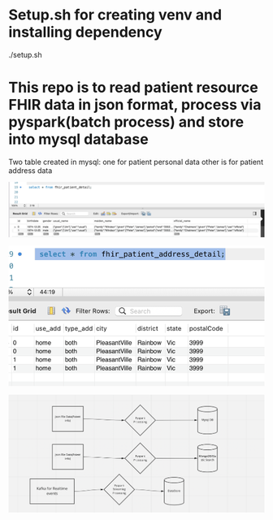 # Setup.sh for creating venv and installing dependency
./setup.sh

# This repo is to read patient resource FHIR data in json format, process via pyspark(batch process) and store into mysql database
Two table created in mysql: one for patient personal data other is for patient address data

![Paient Table data](https://github.com/rainidhi09/FHIR-paient-data-extract/blob/master/images/Screenshot%202022-04-25%20at%2023.57.07.png "Optional title")

![Paient Address Table data](https://github.com/rainidhi09/FHIR-paient-data-extract/blob/master/images/Screenshot%202022-04-25%20at%2023.57.49.png "Optional title")


![Possible data ingestion pattern](https://github.com/rainidhi09/FHIR-paient-data-extract/blob/master/images/Screenshot%202022-04-26%20at%2000.17.43.png "Possible data ingestion pattern")
